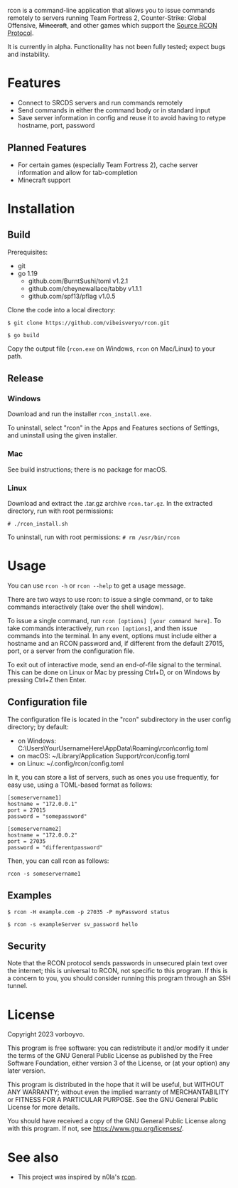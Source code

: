 rcon is a command-line application that allows you to issue commands remotely
to servers running Team Fortress 2, Counter-Strike: Global Offensive, ~~Minecraft~~,
and other games which support the [Source RCON Protocol](https://developer.valvesoftware.com/wiki/Source_RCON_Protocol).

It is currently in alpha. Functionality has not been fully tested; expect bugs and instability.

# Features

* Connect to SRCDS servers and run commands remotely
* Send commands in either the command body or in standard input
* Save server information in config and reuse it to avoid having to retype hostname, port, password

## Planned Features

* For certain games (especially Team Fortress 2), cache server information and allow for tab-completion
* Minecraft support

# Installation

## Build

Prerequisites:
* git
* go 1.19
  * github.com/BurntSushi/toml v1.2.1
  * github.com/cheynewallace/tabby v1.1.1
  * github.com/spf13/pflag v1.0.5

Clone the code into a local directory:

```$ git clone https://github.com/vibeisveryo/rcon.git```

```$ go build```

Copy the output file (`rcon.exe` on Windows, `rcon` on Mac/Linux) to your path.

## Release

### Windows

Download and run the installer `rcon_install.exe`.

To uninstall, select "rcon" in the Apps and Features sections of Settings, and uninstall using the given installer.

### Mac

See build instructions; there is no package for macOS.

### Linux

Download and extract the .tar.gz archive `rcon.tar.gz`. In the extracted directory, run with root permissions:

```# ./rcon_install.sh```

To uninstall, run with root permissions:
```# rm /usr/bin/rcon```

# Usage

You can use `rcon -h` or `rcon --help` to get a usage message.

There are two ways to use rcon: to issue a single command, or to take commands interactively (take over the shell window).

To issue a single command, run `rcon [options] [your command here]`. To take commands interactively, run `rcon [options]`, and then issue commands into the terminal. In any event, options must include either a hostname and an RCON password and, if different from the default 27015, port, or a server from the configuration file.

To exit out of interactive mode, send an end-of-file signal to the terminal. This can be done on Linux or Mac by pressing Ctrl+D, or on Windows by pressing Ctrl+Z then Enter.

## Configuration file

The configuration file is located in the "rcon" subdirectory in the user config directory; by default:
* on Windows: C:\Users\YourUsernameHere\AppData\Roaming\rcon\config.toml
* on macOS: ~/Library/Application Support/rcon/config.toml
* on Linux: ~/.config/rcon/config.toml

In it, you can store a list of servers, such as ones you use frequently, for easy use, using a TOML-based format as follows:

```
[someservername1]
hostname = "172.0.0.1"
port = 27015
password = "somepassword"

[someservername2]
hostname = "172.0.0.2"
port = 27035
password = "differentpassword"
```

Then, you can call rcon as follows:

```rcon -s someservername1```

## Examples

```$ rcon -H example.com -p 27035 -P myPassword status```

```$ rcon -s exampleServer sv_password hello```

## Security

Note that the RCON protocol sends passwords in unsecured plain text over the internet; this is universal to RCON, not specific to this program. If this is a concern to you, you should consider running this program through an SSH tunnel.

# License

Copyright 2023 vorboyvo.

This program is free software: you can redistribute it and/or modify it under the terms of the GNU General Public
License as published by the Free Software Foundation, either version 3 of the License, or (at your option) any later
version.

This program is distributed in the hope that it will be useful, but WITHOUT ANY WARRANTY; without even the implied
warranty of MERCHANTABILITY or FITNESS FOR A PARTICULAR PURPOSE. See the GNU General Public License for more details.

You should have received a copy of the GNU General Public License along with this program. If not, see
https://www.gnu.org/licenses/.

# See also

* This project was inspired by n0la's [rcon](https://github.com/n0la/rcon).